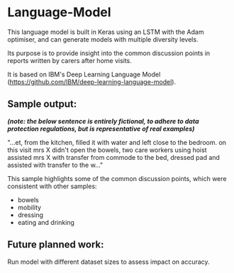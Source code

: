 # Language-Model
This language model is built in Keras using an LSTM with the Adam optimiser, and can generate models with multiple diversity levels.

Its purpose is to provide insight into the common discussion points in reports written by carers after home visits.

It is based on IBM's Deep Learning Language Model (https://github.com/IBM/deep-learning-language-model).


## Sample output:
***(note: the below sentence is entirely fictional, to adhere to data protection regulations, but is representative of real examples)***

"...et, from the kitchen, filled it with water and left close to the bedroom. on this visit mrs X didn't open the bowels, two care workers using hoist assisted mrs X with transfer from commode to the bed, dressed pad and assisted with transfer to the w..."

This sample highlights some of the common discussion points, which were consistent with other samples:
- bowels
- mobility
- dressing
- eating and drinking

## Future planned work:
Run model with different dataset sizes to assess impact on accuracy.
